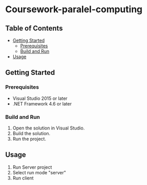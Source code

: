 # Coursework-paralel-computing

## Table of Contents
- [Getting Started](#getting-started)
  - [Prerequisites](#prerequisites)
  - [Build and Run](#build-and-run)
- [Usage](#usage)

## Getting Started

### Prerequisites
- Visual Studio 2015 or later
- .NET Framework 4.6 or later

### Build and Run
1. Open the solution in Visual Studio.
2. Build the solution.
3. Run the project.

## Usage

1. Run Server project
2. Select run mode "server"
3. Run client